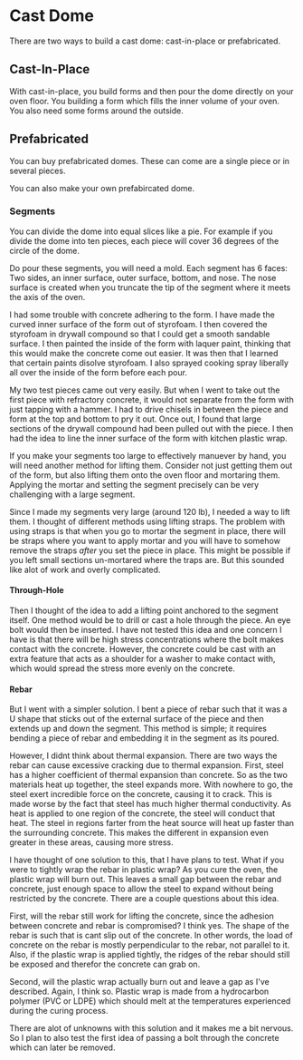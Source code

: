 
# Cast Dome

There are two ways to build a cast dome: cast-in-place or prefabricated.

## Cast-In-Place

With cast-in-place, you build forms and then pour the dome directly on your oven floor.
You building a form which fills the inner volume of your oven.
You also need some forms around the outside.

## Prefabricated

You can buy prefabricated domes.
These can come are a single piece or in several pieces.

You can also make your own prefabircated dome.

### Segments

You can divide the dome into equal slices like a pie.
For example if you divide the dome into ten pieces, each piece will cover 36 degrees of the circle of the dome.

Do pour these segments, you will need a mold. Each segment has 6 faces: Two sides, an inner surface, outer surface, bottom, and nose.
The nose surface is created when you truncate the tip of the segment where it meets the axis of the oven.

I had some trouble with concrete adhering to the form.
I have made the curved inner surface of the form out of styrofoam.
I then covered the styrofoam in drywall compound so that I could get a smooth sandable surface.
I then painted the inside of the form with laquer paint, thinking that this would make the concrete come out easier.
It was then that I learned that certain paints disolve styrofoam.
I also sprayed cooking spray liberally all over the inside of the form before each pour.

My two test pieces came out very easily.
But when I went to take out the first piece with refractory concrete, it would not separate from the form with just tapping with a hammer.
I had to drive chisels in between the piece and form at the top and bottom to pry it out.
Once out, I found that large sections of the drywall compound had been pulled out with the piece.
I then had the idea to line the inner surface of the form with kitchen plastic wrap.

If you make your segments too large to effectively manuever by hand, you will need another method for lifting them.
Consider not just getting them out of the form, but also lifting them onto the oven floor and mortaring them.
Applying the mortar and setting the segment precisely can be very challenging with a large segment.

Since I made my segments very large (around 120 lb), I needed a way to lift them.
I thought of different methods using lifting straps.
The problem with using straps is that when you go to mortar the segment in place, there will be straps where you want to apply mortar
and you will have to somehow remove the straps *after* you set the piece in place.
This might be possible if you left small sections un-mortared where the traps are.
But this sounded like alot of work and overly complicated.

#### Through-Hole

Then I thought of the idea to add a lifting point anchored to the segment itself.
One method would be to drill or cast a hole through the piece.
An eye bolt would then be inserted.
I have not tested this idea and one concern I have is that there will be high
stress concentrations where the bolt makes contact with the concrete.
However, the concrete could be cast with an extra feature that acts as a shoulder for a washer to make contact with, which
would spread the stress more evenly on the concrete.

#### Rebar

But I went with a simpler solution.
I bent a piece of rebar such that it was a U shape that sticks out of the external surface of 
the piece and then extends up and down the segment.
This method is simple; it requires bending a piece of rebar and embedding it in the segment as its poured.

However, I didnt think about thermal expansion.
There are two ways the rebar can cause excessive cracking due to thermal expansion.
First, steel has a higher coefficient of thermal expansion than concrete.
So as the two materials heat up together, the steel expands more.
With nowhere to go, the steel exert incredible force on the concrete, causing it to crack.
This is made worse by the fact that steel has much higher thermal conductivity.
As heat is applied to one region of the concrete, the steel will conduct that heat.
The steel in regions farter from the heat source will heat up faster than the surrounding concrete.
This makes the different in expansion even greater in these areas, causing more stress.

I have thought of one solution to this, that I have plans to test.
What if you were to tightly wrap the rebar in plastic wrap?
As you cure the oven, the plastic wrap will burn out.
This leaves a small gap between the rebar and concrete, just enough space to allow
the steel to expand without being restricted by the concrete.
There are a couple questions about this idea.

First, will the rebar still work for lifting the concrete, since the adhesion between concrete and rebar is 
compromised?
I think yes.
The shape of the rebar is such that is cant slip out of the concrete.
In other words, the load of concrete on the rebar is mostly perpendicular to the rebar, not parallel to it.
Also, if the plastic wrap is applied tightly, the ridges of the rebar should still be exposed and therefor the concrete can grab on.

Second, will the plastic wrap actually burn out and leave a gap as I've described.
Again, I think so.
Plastic wrap is made from a hydrocarbon polymer (PVC or LDPE) which should melt
at the temperatures experienced during the curing process.

There are alot of unknowns with this solution and it makes me a bit nervous.
So I plan to also test the first idea of passing a bolt through the concrete which can later be removed.



